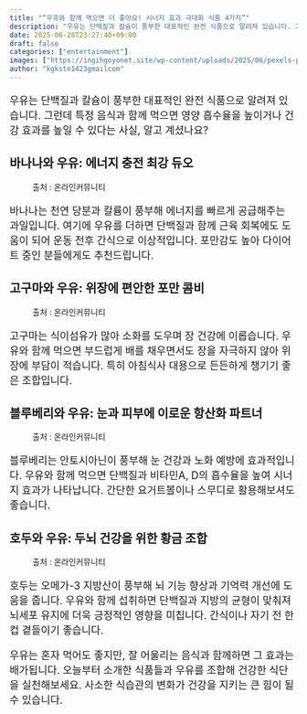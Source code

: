 ```yaml
---
title: "“우유와 함께 먹으면 더 좋아요! 시너지 효과 극대화 식품 4가지”"
description: "우유는 단백질과 칼슘이 풍부한 대표적인 완전 식품으로 알려져 있습니다. 그런데 특정 음식과 함께 먹으면 영양 흡수율을 높이거나 건강 효과를 높일 수 있다는 사실, 알고 계셨나요?"
date: 2025-06-28T23:27:40+09:00
draft: false
categories: ["entertainment"]
images: ["https://ingihgoyonet.site/wp-content/uploads/2025/06/pexels-pixabay-236010-1-1024x683.jpg", "https://ingihgoyonet.site/wp-content/uploads/2025/06/pexels-kindelmedia-7456548-1-1024x577.jpg", "https://ingihgoyonet.site/wp-content/uploads/2025/06/pexels-orlando-rey-28641-112775-1024x680.jpg", "https://ingihgoyonet.site/wp-content/uploads/2025/06/pexels-pixabay-38292-1-1024x680.jpg"]
author: "kgkstn1423gmailcom"
---
```


<p style="font-size:18px">우유는 단백질과 칼슘이 풍부한 대표적인 완전 식품으로 알려져 있습니다. 그런데 특정 음식과 함께 먹으면 영양 흡수율을 높이거나 건강 효과를 높일 수 있다는 사실, 알고 계셨나요?</p> <h2 >바나나와 우유: 에너지 충전 최강 듀오</h2> <figure ><img src="https://ingihgoyonet.site/wp-content/uploads/2025/06/pexels-pixabay-236010-1-1024x683.jpg" alt="" style="aspect-ratio:16/9;object-fit:cover"/><figcaption >출처 : 온라인커뮤니티</figcaption></figure> <p style="font-size:18px">바나나는 천연 당분과 칼륨이 풍부해 에너지를 빠르게 공급해주는 과일입니다. 여기에 우유를 더하면 단백질과 함께 근육 회복에도 도움이 되어 운동 전후 간식으로 이상적입니다. 포만감도 높아 다이어트 중인 분들에게도 추천드립니다.</p> <h2 >고구마와 우유: 위장에 편안한 포만 콤비</h2> <figure ><img src="https://ingihgoyonet.site/wp-content/uploads/2025/06/pexels-kindelmedia-7456548-1-1024x577.jpg" alt="" style="aspect-ratio:16/9;object-fit:cover"/><figcaption >출처 : 온라인커뮤니티</figcaption></figure> <p style="font-size:18px">고구마는 식이섬유가 많아 소화를 도우며 장 건강에 이롭습니다. 우유와 함께 먹으면 부드럽게 배를 채우면서도 장을 자극하지 않아 위장에 부담이 적습니다. 특히 아침식사 대용으로 든든하게 챙기기 좋은 조합입니다.</p> <h2 >블루베리와 우유: 눈과 피부에 이로운 항산화 파트너</h2> <figure ><img src="https://ingihgoyonet.site/wp-content/uploads/2025/06/pexels-orlando-rey-28641-112775-1024x680.jpg" alt="" style="aspect-ratio:16/9;object-fit:cover"/><figcaption >출처 : 온라인커뮤니티</figcaption></figure> <p style="font-size:18px">블루베리는 안토시아닌이 풍부해 눈 건강과 노화 예방에 효과적입니다. 우유와 함께 먹으면 단백질과 비타민A, D의 흡수율을 높여 시너지 효과가 나타납니다. 간단한 요거트볼이나 스무디로 활용해보셔도 좋습니다.</p> <h2 >호두와 우유: 두뇌 건강을 위한 황금 조합</h2> <figure ><img src="https://ingihgoyonet.site/wp-content/uploads/2025/06/pexels-pixabay-38292-1-1024x680.jpg" alt="" style="aspect-ratio:16/9;object-fit:cover"/><figcaption >출처 : 온라인커뮤니티</figcaption></figure> <p style="font-size:18px">호두는 오메가-3 지방산이 풍부해 뇌 기능 향상과 기억력 개선에 도움을 줍니다. 우유와 함께 섭취하면 단백질과 지방의 균형이 맞춰져 뇌세포 유지에 더욱 긍정적인 영향을 미칩니다. 간식이나 자기 전 한 컵 곁들이기 좋습니다.</p> <p style="font-size:18px">우유는 혼자 먹어도 좋지만, 잘 어울리는 음식과 함께하면 그 효과는 배가됩니다. 오늘부터 소개한 식품들과 우유를 조합해 건강한 식단을 실천해보세요. 사소한 식습관의 변화가 건강을 지키는 큰 힘이 될 수 있습니다.</p>